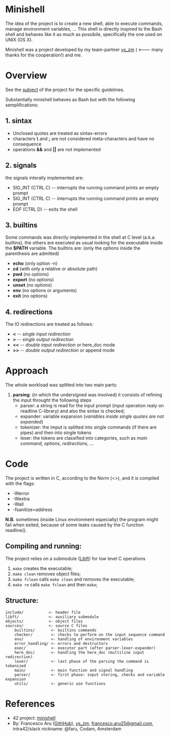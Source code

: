 # Minishell
The idea of the project is to create a new shell, able to execute commands, manage environment variables, ...
This shell is directly inspired to the Bash shell and behaves like it as much as possibile, specifically the one used on UNIX (OS X).

Minishell was a project developed by my team-partner [ys_zm](https://github.com/ys-zm) ( <--- many thanks for the cooperation!) and me.

# Overview
See the [subject](https://cdn.intra.42.fr/pdf/pdf/99970/en.subject.pdf) of the project for the specific guidelines.

Substantially minishell behaves as Bash but with the following semplifications:

## 1. sintax
- Unclosed quotes are treated as sintax-errors
- characters **\\** and **;** are not considered meta-characters and have no consequence
- operations **&&** and **||** are not implemented

## 2. signals
the signals interally implemented are:
- SIG_INT (CTRL C)  -- interrupts the running command prints an empty prompt
- SIG_INT (CTRL C)  -- interrupts the running command prints an empty prompt
- EOF (CTRL D)      -- exits the shell

## 3. builtins
Some commands was directly implemented in the shell at C level (a.k.a. builtins), the others are executed as usual looking for the executable inside the **$PATH** variable.
The builtins are: (only the options inside the parenthesis are admitted)  
- **echo** (only option -n)
- **cd** (with only a relative or absolute path)
- **pwd** (no options)
- **export** (no options)
- **unset** (no options)
- **env** (no options or arguments)
- **exit** (no options)

## 4. redirections
The IO redirections are treated as follows:
- **<**   --  *single input redirection* 
- **>**   --  *single output redirection* 
- **<<**  --  *double input redirection* or here_doc mode
- **>>**  --  *double output redirection* or append mode

# Approach
The whole workload was splitted into two main parts:
1. **parsing**: (in which the undersigned was involved) it consists of refining the input throught the following steps
	- parser: a string is read for the input prompt (input operation realy on readline C-library) and also the sintax is checked;
	- expander: variable expansion (*variables inside single quotes are not expanded*)
	- tokenizer: the imput is splitted into single commands (if there are pipes) and then into single tokens
	- lexer: the tokens are classified into categories, such as *main command*, *options*, *redirections*, ...

# Code
The project is written in C, according to the Norm (<<LINK>>), and it is compiled with the flags:
- -Werror
- -Wextra
- -Wall
- -fsanitize=address

**N.B.** sometimes (inside Linux environment especially) the program might fail when exited, because of some leaks caused by the C function readline().

## Compiling and running:
The project relies on a submodule ([Libft](https://github.com/Orpheus-3145/Libft)) for low level C operations
1. `make`    creates the executable;
1. `make clean`    removes object files;
1. `make fclean`    calls `make clean` and removes the executable;
1. `make re`    calls `make fclean` and then `make`;

## Structure:
	include/           <- header file
	libft/             <- auxiliary submodule 
	objects/           <- object files
	sources/           <- source C files
		builtins/		<- builtins commands
		checker/		<- checks to perform on the input sequence command
		env/			<- handling of environment variables
		error_handling/	<- errors and destructors
		exec/			<- executor part (after parser-lexer-expander)
		here_doc/		<- handling the here_doc (multiline input redirection)
		lexer/			<- last phase of the parsing the command is tokenized
		main/			<- main function and signal handling
		parser/			<- first phase: input storing, checks and variable expansion
		utils/			<- generic use functions

# References
- 42 project: [minishell](https://cdn.intra.42.fr/pdf/pdf/99970/en.subject.pdf)
- By: Francesco Aru ([GithHub](https://github.com/Orpheus-3145)), [ys_zm](https://github.com/ys-zm), francesco.aru25@gmail.com, intra42/slack nickname: @faru, Codam, Amsterdam